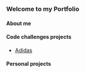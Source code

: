 ### Welcome to my Portfolio

#### About me

#### Code challenges projects
 * [Adidas](https://github.com/therealandroid/adidas-code-challenge-android-master)

#### Personal projects
